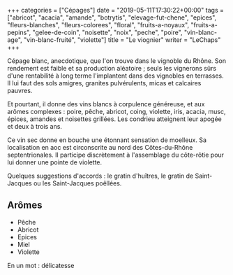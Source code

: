 +++
categories = ["Cépages"]
date = "2019-05-11T17:30:22+00:00"
tags = ["abricot", "acacia", "amande", "botrytis", "elevage-fut-chene", "epices", "fleurs-blanches", "fleurs-colorees", "floral", "fruits-a-noyaux", "fruits-a-pepins", "gelee-de-coin", "noisette", "noix", "peche", "poire", "vin-blanc-age", "vin-blanc-fruité", "violette"] 
title = "Le viognier"
writer = "LeChaps"
+++

Cépage blanc, anecdotique, que l'on trouve dans le vignoble du Rhône. Son rendement est faible et sa production aléatoire ; seuls les vignerons sûrs d'une rentabilité à long terme l'implantent dans des vignobles en terrasses. Il lui faut des sols amigres, granites pulvérulents, micas et calcaires pauvres.  

Et pourtant, il donne des vins blancs à corpulence généreuse, et aux arômes complexes : poire, pêche, abricot, coing, violette, iris, acacia, musc, épices, amandes et noisettes grillées. Les condrieu atteignent leur apogée et deux à trois ans.  

Ce vin sec donne en bouche une étonnant sensation de moelleux. Sa localisation en aoc est circonscrite au nord des Côtes-du-Rhône septentrionales. Il participe discrètement à l'assemblage du côte-rôtie pour lui donner une pointe de violette.  

Quelques suggestions d'accords : le gratin d'huîtres, le gratin de Saint-Jacques ou les Saint-Jacques poêllées.

## Arômes

* Pêche
* Abricot
* Epices
* Miel
* Violette

En un mot : délicatesse
